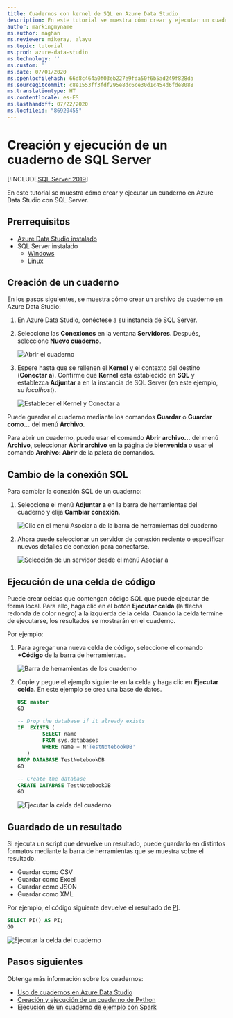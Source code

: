 ```yaml
---
title: Cuadernos con kernel de SQL en Azure Data Studio
description: En este tutorial se muestra cómo crear y ejecutar un cuaderno de SQL Server.
author: markingmyname
ms.author: maghan
ms.reviewer: mikeray, alayu
ms.topic: tutorial
ms.prod: azure-data-studio
ms.technology: ''
ms.custom: ''
ms.date: 07/01/2020
ms.openlocfilehash: 66d8c464a0f03eb227e9fda50f6b5ad249f828da
ms.sourcegitcommit: c8e1553ff3fdf295e8dc6ce30d1c454d6fde8088
ms.translationtype: HT
ms.contentlocale: es-ES
ms.lasthandoff: 07/22/2020
ms.locfileid: "86920455"
---
```

# <a name="create-and-run-a-sql-server-notebook"></a>Creación y ejecución de un cuaderno de SQL Server

[!INCLUDE[SQL Server 2019](../includes/applies-to-version/sqlserver2019.md)]

En este tutorial se muestra cómo crear y ejecutar un cuaderno en Azure Data Studio con SQL Server.

## <a name="prerequisites"></a>Prerrequisitos

- [Azure Data Studio instalado](download-azure-data-studio.md)
- SQL Server instalado
  - [Windows](../database-engine/install-windows/install-sql-server.md)
  - [Linux](../linux/sql-server-linux-setup.md)

## <a name="create-a--notebook"></a>Creación de un cuaderno

En los pasos siguientes, se muestra cómo crear un archivo de cuaderno en Azure Data Studio:

1. En Azure Data Studio, conéctese a su instancia de SQL Server.

1. Seleccione las **Conexiones** en la ventana **Servidores**. Después, seleccione **Nuevo cuaderno**.

   ![Abrir el cuaderno](media/notebook-tutorial/azure-data-studio-open-notebook.png)

1. Espere hasta que se rellenen el **Kernel** y el contexto del destino (**Conectar a**). Confirme que **Kernel** está establecido en **SQL** y establezca **Adjuntar a** en la instancia de SQL Server (en este ejemplo, su *localhost*).

   ![Establecer el Kernel y Conectar a](media/notebook-tutorial/set-kernel-and-attach-to.png)

Puede guardar el cuaderno mediante los comandos **Guardar** o **Guardar como...** del menú **Archivo**. 

Para abrir un cuaderno, puede usar el comando **Abrir archivo...** del menú **Archivo**, seleccionar **Abrir archivo** en la página de **bienvenida** o usar el comando **Archivo: Abrir** de la paleta de comandos.

## <a name="change-the-sql-connection"></a>Cambio de la conexión SQL

Para cambiar la conexión SQL de un cuaderno:

1. Seleccione el menú **Adjuntar a** en la barra de herramientas del cuaderno y elija **Cambiar conexión**.

   ![Clic en el menú Asociar a de la barra de herramientas del cuaderno](./media/notebook-tutorial/select-attach-to-1.png)

2. Ahora puede seleccionar un servidor de conexión reciente o especificar nuevos detalles de conexión para conectarse.

   ![Selección de un servidor desde el menú Asociar a](./media/notebook-tutorial/select-attach-to-2.png)

## <a name="run-a-code-cell"></a>Ejecución de una celda de código

Puede crear celdas que contengan código SQL que puede ejecutar de forma local. Para ello, haga clic en el botón **Ejecutar celda** (la flecha redonda de color negro) a la izquierda de la celda. Cuando la celda termine de ejecutarse, los resultados se mostrarán en el cuaderno.

Por ejemplo:

1. Para agregar una nueva celda de código, seleccione el comando **+Código** de la barra de herramientas.

   ![Barra de herramientas de los cuaderno](media/notebooks-guidance/notebook-toolbar.png)

1. Copie y pegue el ejemplo siguiente en la celda y haga clic en **Ejecutar celda**. En este ejemplo se crea una base de datos.

   ```sql
   USE master
   GO
   
   -- Drop the database if it already exists
   IF  EXISTS (
           SELECT name
           FROM sys.databases
           WHERE name = N'TestNotebookDB'
      )
   DROP DATABASE TestNotebookDB
   GO
   
   -- Create the database
   CREATE DATABASE TestNotebookDB
   GO
   ```

   ![Ejecutar la celda del cuaderno](media/notebook-tutorial/run-notebook-cell.png)

## <a name="save-the-result"></a>Guardado de un resultado

Si ejecuta un script que devuelve un resultado, puede guardarlo en distintos formatos mediante la barra de herramientas que se muestra sobre el resultado.

- Guardar como CSV
- Guardar como Excel
- Guardar como JSON
- Guardar como XML

Por ejemplo, el código siguiente devuelve el resultado de [PI](../t-sql/functions/pi-transact-sql.md).

```sql
SELECT PI() AS PI;
GO
```

![Ejecutar la celda del cuaderno](media/notebook-tutorial/run-notebook-cell-2.png)

## <a name="next-steps"></a>Pasos siguientes

Obtenga más información sobre los cuadernos:

- [Uso de cuadernos en Azure Data Studio](notebooks-guidance.md)
- [Creación y ejecución de un cuaderno de Python](notebooks-tutorial-python-kernel.md)
- [Ejecución de un cuaderno de ejemplo con Spark](../big-data-cluster/notebooks-tutorial-spark.md)